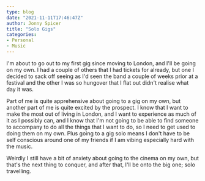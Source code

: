 ```yaml
---
type: blog
date: "2021-11-11T17:46:47Z"
author: Jonny Spicer
title: "Solo Gigs"
categories:
- Personal
- Music
---
```

I'm about to go out to my first gig since moving to London, and I'll be going on my own. I had a couple of others that I had tickets for already, but one I decided to sack off seeing as I'd seen the band a couple of weeks prior at a festival and the other I was so hungover
that I flat out didn't realise what day it was.

Part of me is quite apprehensive about going to a gig on my own, but another part of me is quite excited by the prospect. I know that I want to make the most out of living in London, and I want to experience as much of it as I possibly can, and I know that I'm not going to
be able to find someone to accompany to do all the things that I want to do, so I need to get used to doing them on my own. Plus going to a gig solo means I don't have to be self conscious around one of my friends if I am vibing especially hard with the music.

Weirdly I still have a bit of anxiety about going to the cinema on my own, but that's the next thing to conquer, and after that, I'll be onto the big one; solo travelling.
